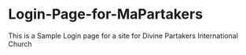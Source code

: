 # Login-Page-for-MaPartakers
This is a Sample Login page for a site for Divine Partakers International Church
